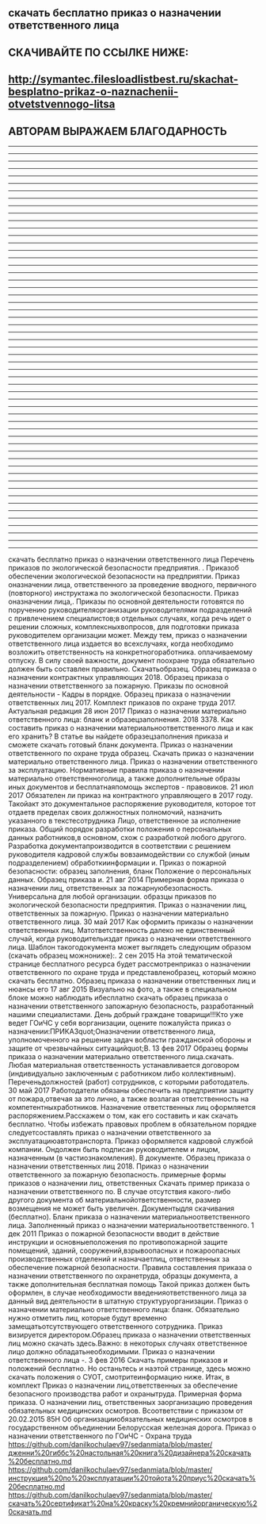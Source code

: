 скачать бесплатно приказ о назначении ответственного лица
--------------------------------------------------
СКАЧИВАЙТЕ ПО ССЫЛКЕ НИЖЕ:
--------------------------------------------------
http://symantec.filesloadlistbest.ru/skachat-besplatno-prikaz-o-naznachenii-otvetstvennogo-litsa
--------------------------------------------------
АВТОРАМ ВЫРАЖАЕМ БЛАГОДАРНОСТЬ
--------------------------------------------------
--------------------------------------------------
--------------------------------------------------
--------------------------------------------------
--------------------------------------------------
--------------------------------------------------
--------------------------------------------------
--------------------------------------------------
--------------------------------------------------
--------------------------------------------------
--------------------------------------------------
--------------------------------------------------
--------------------------------------------------
--------------------------------------------------
--------------------------------------------------
--------------------------------------------------
--------------------------------------------------
--------------------------------------------------
--------------------------------------------------
--------------------------------------------------
--------------------------------------------------
--------------------------------------------------
--------------------------------------------------
--------------------------------------------------
--------------------------------------------------
--------------------------------------------------
--------------------------------------------------
--------------------------------------------------
--------------------------------------------------
--------------------------------------------------
--------------------------------------------------
--------------------------------------------------
--------------------------------------------------
--------------------------------------------------
--------------------------------------------------
--------------------------------------------------
--------------------------------------------------
--------------------------------------------------
--------------------------------------------------
--------------------------------------------------
--------------------------------------------------
--------------------------------------------------
--------------------------------------------------
--------------------------------------------------
--------------------------------------------------
--------------------------------------------------
--------------------------------------------------
--------------------------------------------------
--------------------------------------------------
--------------------------------------------------
--------------------------------------------------
--------------------------------------------------
--------------------------------------------------
--------------------------------------------------
--------------------------------------------------
--------------------------------------------------
скачать бесплатно приказ о назначении ответственного лица Перечень приказов по экологической безопасности предприятия. . Приказоб обеспечении экологической безопасности на предприятии. Приказ оназначении лица, ответственного за проведение вводного, первичного (повторного) инструктажа по экологической безопасности. Приказ оназначении лица,. Приказы по основной деятельности готовятся по поручению руководителяорганизации руководителями подразделений с привлечением специалистов;в отдельных случаях, когда речь идет о решении сложных, комплексныхвопросов, для подготовки приказа руководителем организации может. Между тем, приказ о назначении ответственного лица издается во всехслучаях, когда необходимо возложить ответственность на конкретногоработника.  оплачиваемому отпуску. В силу своей важности, документ поохране труда обязательно должен быть составлен правильно. Скачатьобразец. Образец приказа о назначении контрактных управляющих 2018. Образец приказа о назначении ответственного за пожарную. Приказы по основной деятельности - Кадры в порядке. Образец приказа о назначении ответственных лиц 2017. Комплект приказов по охране труда 2017. Актуальная редакция
28 июн 2017  Приказ о назначении материально ответственного лица: бланк и образецзаполнения.  2018 3378. Как составить приказ о назначении материальноответственного лица и как его хранить? В статье вы найдете образецзаполнения приказа и сможете скачать готовый бланк документа. Приказ о назначении ответственного по охране труда образец. Скачать приказ о назначении материально ответственного лица. Приказ о назначении ответственного за эксплуатацию. Нормативные правила приказа о назначении материально ответственноголица, а также дополнительные образы иных документов и бесплатнаяпомощь экспертов - правовиков. 21 июл 2017  Обязателен ли приказ на контрактного управляющего в 2017 году.  Такойакт  это документальное распоряжение руководителя, которое тот отдаетв пределах своих должностных полномочий, назначить указанного в текстесотрудника  Лицо, ответственное за исполнение приказа. Общий порядок разработки положения о персональных данных работников,в основном, схож с разработкой любого другого. Разработка документапроизводится в соответствии с решением руководителя кадровой службы вовзаимодействии со службой (иным подразделением) обработкиинформации и. Приказ о пожарной безопасности: образец заполнения, бланк
Положение о персональных данных. Образец приказа и. 21 авг 2014  Примерная форма приказа о назначении лиц, ответственных за пожарнуюбезопасность. Универсальна для любой организации. образцы приказов по экологической безопасности предприятия. Приказ о назначении лиц, ответственных за пожарную. Приказ о назначении материально ответственного лица. 30 май 2017  Как оформить приказы о назначении ответственных лиц. Матответственность далеко не единственный случай, когда руководительиздат приказ о назначении ответственного лица.  Шаблон такогодокумента может выглядеть следующим образом (скачать образец можнониже):. 2 сен 2015  На этой тематической странице бесплатного ресурса будет рассмотренприказ о назначении ответственного по охране труда и представленобразец, который можно скачать бесплатно. Образец приказа о назначении ответственных лиц и нюансы его
17 авг 2015  Визуально на фото, а также в специальном блоке можно наблюдать ибесплатно скачать образец приказа о назначении ответственного запожарную безопасность, разработанный нашими специалистами. День добрый граждане товарищи!!!Кто уже ведет ГОиЧС у себя ворганизации, оцените пожалуйста приказ о назначении:ПРИКАЗquot;Оназначении ответственного лица, уполномоченного на решение задач вобласти гражданской обороны и защите от чрезвычайных ситуацийquot;В. 13 фев 2017  Образец формы приказа о назначении материально ответственного лица.скачать. Любая материальная ответственность устанавливается договором (индивидуально заключенным с работником либо коллективным). Переченьдолжностей (работ) сотрудников, с которыми работодатель. 30 май 2017  Работодатели обязаны обеспечить на предприятии защиту от пожара,отвечая за это лично, а также возлагая ответственность на компетентныхработников. Назначение ответственных лиц оформляется распоряжением.Расскажем о том, как его составить и как скачать бесплатно. Чтобы избежать правовых проблем в обязательном порядке следуетсоставлять приказ о назначении ответственного за эксплуатациюавтотранспорта. Приказ оформляется кадровой службой компании. Ондолжен быть подписан руководителем и лицом, назначенным (в частиознакомления). В документе. Образец приказа о назначении ответственных лиц 2018. Приказ о назначении ответственного за пожарную безопасность. примерные формы приказов о назначении лиц, ответственных
Скачать пример приказа о назначении ответственного по. В случае отсутствия какого-либо другого документа об материальнойответственности, размер возмещения не может быть увеличен. Документыдля скачивания (бесплатно). Бланк приказа о назначении материальноответственного лица. Заполненный приказ о назначении материальноответственного. 1 дек 2011  Приказ о пожарной безопасности вводит в действие инструкции и основныеположения по противопожарной защите помещений, зданий, сооружений,взрывоопасных и пожароопасных производственных отделений и назначаетлиц, ответственных за обеспечение пожарной безопасности. Правила составления приказа о назначении ответственного по охранетруда, образцы документа, а также дополнительная бесплатная помощь Такой приказ должен быть оформлен, в случае необходимости введенияответственного лица за данный вид деятельности в штатную структуруорганизации. Приказ о назначении материально ответственного лица: бланк. Обязательно нужно отметить лиц, которые будут временно замещатьотсутствующего ответственного сотрудника. Приказ визируется директором.Образец приказа о назначении ответственных лиц можно скачать здесь.Важно: в некоторых случаях ответственное лицо должно обладатьнеобходимыми. Приказ о назначении ответственного лица -. 3 фев 2016  Скачать примеры приказов и положений бесплатно.  Но останьтесь и наэтой странице, здесь можно скачать положения о СУОТ, смотритеинформацию ниже. Итак, в комплект  Приказ о назначении лиц,ответственных за обеспечение безопасного производства работ и охранытруда.
Примерная форма приказа. О назначении лиц, ответственных заорганизацию проведения обязательных медицинских осмотров. Всоответствии с приказом от 20.02.2015  85Н Об организацииобязательных медицинских осмотров в государственном объединении Белорусская железная дорога. Приказ о назначении ответственного по ГОиЧС - Охрана труда
https://github.com/danilkochulaev97/sedanmiata/blob/master/дженни%20гиббс%20настольная%20книга%20дизайнера%20скачать%20бесплатно.md
https://github.com/danilkochulaev97/sedanmiata/blob/master/инструкция%20по%20эксплуатации%20тойота%20приус%20скачать%20бесплатно.md
https://github.com/danilkochulaev97/sedanmiata/blob/master/скачать%20сертификат%20на%20краску%20кремнийорганическую%20скачать.md